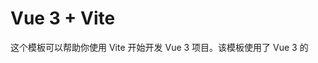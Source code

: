 #  Vue 3 + Vite

这个模板可以帮助你使用 Vite 开始开发 Vue 3 项目。该模板使用了 Vue 3 的 <script setup> 单文件组件 (SFC)，你可以查看 script setup 文档 了解更多信息。

关于 Vue 的 IDE 支持，可以参考 Vue 文档的扩展指南。